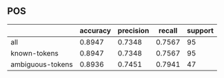 
## POS

|                  | accuracy | precision | recall | support |
|------------------|----------|-----------|--------|---------|
| all              | 0.8947   | 0.7348    | 0.7567 | 95      |
| known-tokens     | 0.8947   | 0.7348    | 0.7567 | 95      |
| ambiguous-tokens | 0.8936   | 0.7451    | 0.7941 | 47      |

